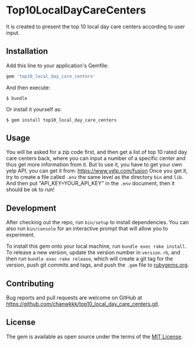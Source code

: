 # Top10LocalDayCareCenters

It is created to present the top 10 local day care centers according to user input.

## Installation

Add this line to your application's Gemfile:

```ruby
gem 'top10_local_day_care_centers'
```

And then execute:

    $ bundle

Or install it yourself as:

    $ gem install top10_local_day_care_centers

## Usage

You will be asked for a zip code first, and then get a list of top 10 rated day care centers back, where you can input a number of a specific center and thus get more information from it.
But to use it, you have to get your own yelp API, you can get it from: https://www.yelp.com/fusion
Once you get it, try to create a file called `.env` the same level as the directory `bin` and `lib`. And then put "API_KEY=YOUR_API_KEY"  in the `.env` document, then it should be ok to run!

## Development

After checking out the repo, run `bin/setup` to install dependencies. You can also run `bin/console` for an interactive prompt that will allow you to experiment.

To install this gem onto your local machine, run `bundle exec rake install`. To release a new version, update the version number in `version.rb`, and then run `bundle exec rake release`, which will create a git tag for the version, push git commits and tags, and push the `.gem` file to [rubygems.org](https://rubygems.org).

## Contributing

Bug reports and pull requests are welcome on GitHub at https://github.com/chanwkkk/top10_local_day_care_centers.git.

## License

The gem is available as open source under the terms of the [MIT License](https://opensource.org/licenses/MIT).
